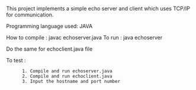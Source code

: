 This project implements a simple echo server and client which uses TCP/IP for communication.

Programming language used: JAVA

How to compile : javac echoserver.java
To run         : java echoserver

Do the same for echoclient.java file

To test        :
          
          1. Compile and run echoserver.java
          2. Compile and run echoclient.java
          3. Input the hostname and port number
